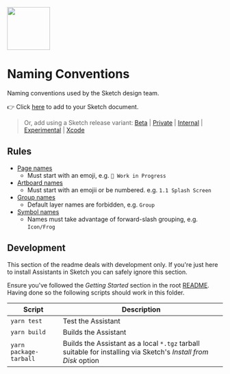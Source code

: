<img src="https://user-images.githubusercontent.com/1078571/81808046-0a6e2b00-9517-11ea-9b6c-1c6fa9a377ba.png" width="100">

# Naming Conventions

Naming conventions used by the Sketch design team.

👉 Click
[here](https://add-sketch-assistant.now.sh/api/main?pkg=@sketch-hq/sketch-naming-conventions-assistant)
to add to your Sketch document.

> Or, add using a Sketch release variant:
> [Beta](https://add-sketch-assistant.now.sh/api/main?variant=beta&pkg=@sketch-hq/sketch-naming-conventions-assistant)
> |
> [Private](https://add-sketch-assistant.now.sh/api/main?variant=private&pkg=@sketch-hq/sketch-naming-conventions-assistant)
> |
> [Internal](https://add-sketch-assistant.now.sh/api/main?variant=internal&pkg=@sketch-hq/sketch-naming-conventions-assistant)
> |
> [Experimental](https://add-sketch-assistant.now.sh/api/main?variant=experimental&pkg=@sketch-hq/sketch-naming-conventions-assistant)
> |
> [Xcode](https://add-sketch-assistant.now.sh/api/main?variant=xcode&pkg=@sketch-hq/sketch-naming-conventions-assistant)

## Rules

- [Page names](https://github.com/sketch-hq/sketch-assistant-core-rules/tree/main/src/rules/name-pattern-pages)
  - Must start with an emoji, e.g. `🚧 Work in Progress`
- [Artboard names](https://github.com/sketch-hq/sketch-assistant-core-rules/tree/main/src/rules/name-pattern-artboards)
  - Must start with an emojii or be numbered. e.g. `1.1 Splash Screen`
- [Group names](https://github.com/sketch-hq/sketch-assistant-core-rules/tree/main/src/rules/name-pattern-groups)
  - Default layer names are forbidden, e.g. `Group`
- [Symbol names](https://github.com/sketch-hq/sketch-assistant-core-rules/tree/main/src/rules/name-pattern-symbols)
  - Names must take advantage of forward-slash grouping, e.g. `Icon/Frog`

## Development

This section of the readme deals with development only. If you're just here to install Assistants in
Sketch you can safely ignore this section.

Ensure you've followed the _Getting Started_ section in the root [README](../../). Having done so
the following scripts should work in this folder.

| Script                 | Description                                                                                                     |
| ---------------------- | --------------------------------------------------------------------------------------------------------------- |
| `yarn test`            | Test the Assistant                                                                                              |
| `yarn build`           | Builds the Assistant                                                                                            |
| `yarn package-tarball` | Builds the Assistant as a local `*.tgz` tarball suitable for installing via Sketch's _Install from Disk_ option |

